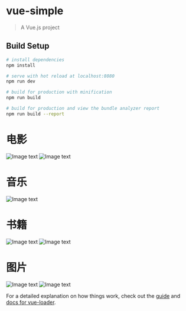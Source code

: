 # vue-simple

> A Vue.js project

## Build Setup

``` bash
# install dependencies
npm install

# serve with hot reload at localhost:8080
npm run dev

# build for production with minification
npm run build

# build for production and view the bundle analyzer report
npm run build --report
```
# 电影
![Image text](https://raw.githubusercontent.com/yangnannba/vue-yyst/master/images/mk1-1.jpg)
![Image text](https://raw.githubusercontent.com/yangnannba/vue-yyst/master/images/mk1-2.jpg)

# 音乐
![Image text](https://raw.githubusercontent.com/yangnannba/vue-yyst/master/images/mk2.jpg)


# 书籍
![Image text](https://raw.githubusercontent.com/yangnannba/vue-yyst/master/images/mk3-1.jpg)
![Image text](https://raw.githubusercontent.com/yangnannba/vue-yyst/master/images/mk3-2.jpg)

# 图片
![Image text](https://raw.githubusercontent.com/yangnannba/vue-yyst/master/images/mk4-1.jpg)
![Image text](https://raw.githubusercontent.com/yangnannba/vue-yyst/master/images/mk4-2.jpg)

For a detailed explanation on how things work, check out the [guide](http://vuejs-templates.github.io/webpack/) and [docs for vue-loader](http://vuejs.github.io/vue-loader).
